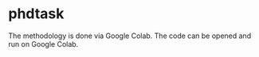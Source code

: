 # phdtask
The methodology is done via Google Colab. The code can be opened and run on Google Colab.
